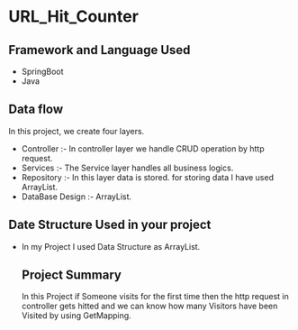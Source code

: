 
# URL_Hit_Counter

## Framework and Language Used

* SpringBoot
* Java

## Data flow
In this project, we create four layers.

* Controller :- In controller layer we handle CRUD operation by http request.
* Services :- The Service layer handles all business logics.
* Repository :- In this layer data is stored. for storing data I have used ArrayList.
* DataBase Design :- ArrayList.

## Date Structure Used in your project

* In my Project I used Data Structure as ArrayList.

  ## Project Summary

  In this Project if Someone visits for the first time then the http request in controller gets hitted and we can know how many Visitors have been Visited by using GetMapping.
